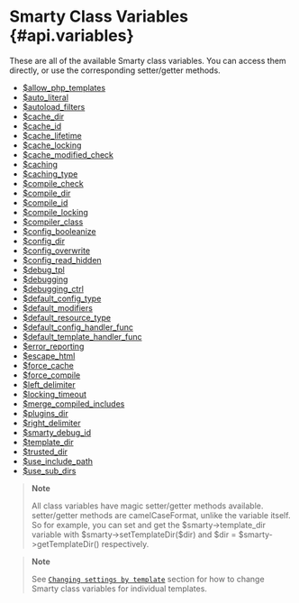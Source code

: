 Smarty Class Variables {#api.variables}
======================

These are all of the available Smarty class variables. You can access
them directly, or use the corresponding setter/getter methods.

- [$allow_php_templates](./api-variables/variable-allow-php-templates.md)
- [$auto_literal](./api-variables/variable-auto-literal.md)
- [$autoload_filters](./api-variables/variable-autoload-filters.md)
- [$cache_dir](./api-variables/variable-cache-dir.md)
- [$cache_id](./api-variables/variable-cache-id.md)
- [$cache_lifetime](./api-variables/variable-cache-lifetime.md)
- [$cache_locking](./api-variables/variable-cache-locking.md)
- [$cache_modified_check](./api-variables/variable-cache-modified-check.md)
- [$caching](./api-variables/variable-caching.md)
- [$caching_type](./api-variables/variable-caching-type.md)
- [$compile_check](./api-variables/variable-compile-check.md)
- [$compile_dir](./api-variables/variable-compile-dir.md)
- [$compile_id](./api-variables/variable-compile-id.md)
- [$compile_locking](./api-variables/variable-compile-locking.md)
- [$compiler_class](./api-variables/variable-compiler-class.md)
- [$config_booleanize](./api-variables/variable-config-booleanize.md)
- [$config_dir](./api-variables/variable-config-dir.md)
- [$config_overwrite](./api-variables/variable-config-overwrite.md)
- [$config_read_hidden](./api-variables/variable-config-read-hidden.md)
- [$debug_tpl](./api-variables/variable-debug-template.md)
- [$debugging](./api-variables/variable-debugging.md)
- [$debugging_ctrl](./api-variables/variable-debugging-ctrl.md)
- [$default_config_type](./api-variables/variable-default-config-type.md)
- [$default_modifiers](./api-variables/variable-default-modifiers.md)
- [$default_resource_type](./api-variables/variable-default-resource-type.md)
- [$default_config_handler_func](./api-variables/variable-default-config-handler-func.md)
- [$default_template_handler_func](./api-variables/variable-default-template-handler-func.md)
- [$error_reporting](./api-variables/variable-error-reporting.md)
- [$escape_html](./api-variables/variable-escape-html.md)
- [$force_cache](./api-variables/variable-force-cache.md)
- [$force_compile](./api-variables/variable-force-compile.md)
- [$left_delimiter](./api-variables/variable-left-delimiter.md)
- [$locking_timeout](./api-variables/variable-locking-timeout.md)
- [$merge_compiled_includes](./api-variables/variable-merge-compiled-includes.md)
- [$plugins_dir](./api-variables/variable-plugins-dir.md)
- [$right_delimiter](./api-variables/variable-right-delimiter.md)
- [$smarty_debug_id](./api-variables/variable-smarty-debug-id.md)
- [$template_dir](./api-variables/variable-template-dir.md)
- [$trusted_dir](./api-variables/variable-trusted-dir.md)
- [$use_include_path](./api-variables/variable-use-include-path.md)
- [$use_sub_dirs](./api-variables/variable-use-sub-dirs.md)

> **Note**
>
> All class variables have magic setter/getter methods available.
> setter/getter methods are camelCaseFormat, unlike the variable itself.
> So for example, you can set and get the \$smarty-\>template\_dir
> variable with \$smarty-\>setTemplateDir(\$dir) and \$dir =
> \$smarty-\>getTemplateDir() respectively.

> **Note**
>
> See
> [`Changing settings by template`](./advanced-features/advanced-features-template-settings.md)
> section for how to change Smarty class variables for individual
> templates.
